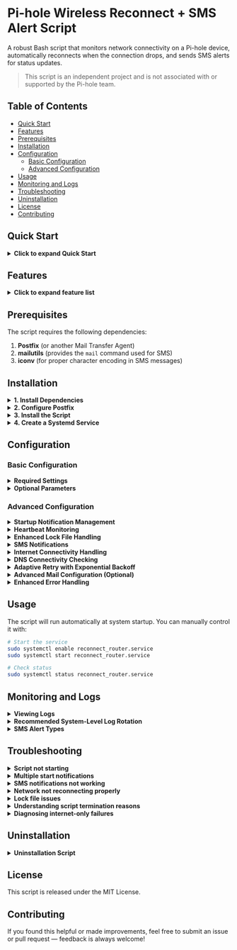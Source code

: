# Pi-hole Wireless Reconnect + SMS Alert Script

A robust Bash script that monitors network connectivity on a Pi-hole device, automatically reconnects when the connection drops, and sends SMS alerts for status updates.

>This script is an independent project and is not associated with or supported by the Pi-hole team.

## Table of Contents
- [Quick Start](#quick-start)
- [Features](#features)
- [Prerequisites](#prerequisites)
- [Installation](#installation)
- [Configuration](#configuration)
  - [Basic Configuration](#basic-configuration)
  - [Advanced Configuration](#advanced-configuration)
- [Usage](#usage)
- [Monitoring and Logs](#monitoring-and-logs)
- [Troubleshooting](#troubleshooting)
- [Uninstallation](#uninstallation)
- [License](#license)
- [Contributing](#contributing)

## Quick Start

<details>
<summary><strong>Click to expand Quick Start</strong></summary>

```bash
# 1. Install dependencies
sudo apt update && sudo apt install -y postfix mailutils libc-bin

# 👉 If using Gmail as your mail relay, you'll also need to:
#    - Create an App Password: https://myaccount.google.com/apppasswords
#    - Configure Postfix with your Gmail SMTP credentials (see "Advanced Mail Configuration" below)

# 2. Get the script
wget -O reconnect_router.sh https://raw.githubusercontent.com/Phatnoir/pi-hole-wireless-reconnect/main/reconnect_router.sh
sudo mv reconnect_router.sh /usr/local/bin/
sudo chmod +x /usr/local/bin/reconnect_router.sh

# 3. Configure your settings (required)
sudo nano /usr/local/bin/reconnect_router.sh
# Edit ROUTER_IP, INTERFACE, PHONE_NUMBER, and CARRIER_GATEWAY

# 4. Create service file
sudo tee /etc/systemd/system/reconnect_router.service > /dev/null << EOL
[Unit]
Description=Pi-hole Wireless Reconnect Script
After=network-online.target
Wants=network-online.target

[Service]
ExecStartPre=/bin/sleep 10
ExecStart=/usr/local/bin/reconnect_router.sh
Restart=always
RestartSec=30
User=root

[Install]
WantedBy=multi-user.target
EOL

# 5. Enable and start the service
sudo systemctl enable reconnect_router.service
sudo systemctl start reconnect_router.service

# 6. Check status
sudo systemctl status reconnect_router.service
```

</details>

## Features

<details>
<summary><strong>Click to expand feature list</strong></summary>

* **Automatic reconnection** — Detects connectivity loss and reattempts connection with intelligent retries
* **Exponential backoff** — Gradually increases delay during outages, capped at 10 minutes
* **SMS notifications** — Real-time alerts with queued delivery and message type prioritization
* **Heartbeat monitoring** — Tracks unexpected interruptions and logs downtime duration
* **Multiple log files** — Separate logs for events, downtime, and heartbeats with fallback to `/tmp`
* **System integration** — Runs at startup via `systemd` with graceful restart handling
* **Message filtering** — START, ALERT, TRYING, OK, and CRITICAL types reduce notification spam
* **Robust locking** — Prevents race conditions with PID-based locking and stale lock cleanup
* **Self-test** — Validates network interface, DHCP client, and dependencies on launch
* **Error handling** — Trap-based termination with environment cleanup
* **Log rotation** — Prevents disk bloat with built-in size checks and auto-rotation
* **Anti-spam safeguards** — Suppresses duplicate START messages within configurable intervals
* **Concise SMS format** — Includes downtime and retry count while staying under SMS length limits
* **Resilience improvements** — Fully quoted variables, consistent error handling, graceful shutdown
* **Dual network issue detection** — Differentiates router drop vs internet-only failures
* **DHCP client detection** — Supports both `dhclient` and `dhcpcd` systems automatically
* **Redundant DNS checks** — Uses multiple servers (Cloudflare, Google) to verify internet access
</details>

## Prerequisites

The script requires the following dependencies:

1. **Postfix** (or another Mail Transfer Agent)
2. **mailutils** (provides the `mail` command used for SMS)
3. **iconv** (for proper character encoding in SMS messages)

## Installation

<details>
<summary><strong>1. Install Dependencies</strong></summary>

```bash
# Update package lists
sudo apt update

# Install postfix, mailutils and other dependencies
sudo apt install postfix mailutils libc-bin
```
> **Note:** `iconv` is included in `libc-bin`, so installing `libc-bin` will provide `iconv`.
</details>

<details>
<summary><strong>2. Configure Postfix</strong></summary>

During installation:

* Select **"Internet Site"** when prompted
* For the system mail name, you'll be prompted to enter a fully qualified domain name (FQDN). If this is just for local use on your home network, entering `localhost.localdomain` or `raspberrypi.local` is sufficient.
</details>

<details>
<summary><strong>3. Install the Script</strong></summary>

```bash
# Copy the script to /usr/local/bin/
sudo cp reconnect_router.sh /usr/local/bin/

# Make it executable
sudo chmod +x /usr/local/bin/reconnect_router.sh
```
</details>

<details>
<summary><strong>4. Create a Systemd Service</strong></summary>

Create a new service file:

```bash
sudo nano /etc/systemd/system/reconnect_router.service
```

Add the following content:

```ini
[Unit]
Description=Pi-hole Wireless Reconnect Script
After=network-online.target
Wants=network-online.target

[Service]
ExecStartPre=/bin/sleep 10
ExecStart=/usr/local/bin/reconnect_router.sh
Restart=always
RestartSec=30
User=root

[Install]
WantedBy=multi-user.target
```

> **Note:** The service uses `Restart=always` with `RestartSec=30` to prevent excessive restart cycles.

Enable and start the service:

```bash
sudo systemctl enable reconnect_router.service
sudo systemctl start reconnect_router.service
```
</details>

## Configuration

### Basic Configuration

<details>
<summary><strong>Required Settings</strong></summary>

1. Edit the script with your preferred editor:
   ```bash
   sudo nano /usr/local/bin/reconnect_router.sh
   ```

2. Update the following variables:
   - `ROUTER_IP`: Your router's IP address (default is "192.168.1.1")
   - `INTERFACE`: Your network interface (default is "wlan0" for WiFi)
     - For Ethernet connections, use "eth0" (or "enp3s0" on newer systems)
     - To find your interface name, run: `ip addr show` or `ifconfig`
   - `PHONE_NUMBER`: Your phone number for SMS alerts
   - `CARRIER_GATEWAY`: Your cellular carrier's SMS gateway
     - Verizon: vtext.com
     - AT&T: txt.att.net
     - T-Mobile: tmomail.net

3. Save and close the file
</details>

<details>
<summary><strong>Optional Parameters</strong></summary>

- `RETRY_DELAY`: Time between reconnection attempts (default: 15s)
- `MAX_RETRIES`: Maximum reconnection attempts before giving up (default: 10)
- `HEARTBEAT_ENABLED`: Enable/disable heartbeat monitoring (default: true)
- `HEARTBEAT_INTERVAL`: Time between heartbeat checks (default: 3600s = 1 hour)
- `MISSED_HEARTBEATS_THRESHOLD`: Number of missed heartbeats before alerting (default: 3)
- `PING_COUNT`: Number of pings to send when checking connection (default: 2)
- `PING_TIMEOUT`: Timeout in seconds for ping operation (default: 3)
- `PING_SIZE`: Size of ping packet in bytes (default: 32)
- `MAX_INTERNET_FAILURES`: Number of internet failures before temporary backoff (default: 5)
- `STARTUP_THRESHOLD`: Time (in seconds) to suppress duplicate startup notifications (default: 300)
- `RESTART_INTERVAL`: Minimum time between interface restarts (default: 180s = 3 minutes)
- `DNS_CHECK_HOSTS`: Array of DNS servers to check for internet connectivity (default: Cloudflare DNS)
- `SMS_INTERNET_CHECK`: IP address to verify internet connectivity for SMS delivery (default: 8.8.8.8)
</details>

### Advanced Configuration

<details>
<summary><strong>Startup Notification Management</strong></summary>

The script includes a feature to prevent duplicate startup notifications when the service restarts frequently:

```bash
# Startup notification configuration
STARTUP_CHECK_FILE="/tmp/reconnect_router_last_start"
STARTUP_THRESHOLD=300  # 5 minutes
```

If the script restarts within 5 minutes of a previous run, it will suppress the startup SMS notification to reduce message spam. You can adjust the threshold by changing the value (in seconds).
</details>

<details>
<summary><strong>Heartbeat Monitoring</strong></summary>

The script includes a heartbeat system that:
- Silently monitors script execution in the background
- Detects script interruptions or system failures
- Calculates downtime during script interruptions
- Sends alerts ONLY when the script resumes after unexpected downtime

To configure heartbeat monitoring:

```bash
# Heartbeat Configuration
HEARTBEAT_ENABLED=true         # Set to false to disable heartbeat
HEARTBEAT_INTERVAL=3600        # Time between heartbeats in seconds (1 hour)
MISSED_HEARTBEATS_THRESHOLD=3  # Alert after this many missed heartbeats
```
</details>

<details>
<summary><strong>Enhanced Lock File Handling</strong></summary>

The script now includes improved lock file management:
- Detects and removes stale lock files from crashed script instances
- Stores PID in the lock file for better tracking
- Properly releases locks during script termination
- Verifies /tmp directory permissions

This prevents issues where a crashed script might leave behind a lock file that blocks future script runs.
</details>

<details>
<summary><strong>SMS Notifications</strong></summary>

The script implements a sophisticated message queuing system:
- Messages are queued when internet connectivity is unavailable
- When connection is restored, the script intelligently processes the queue
- START, ALERT, and CRITICAL messages are prioritized
- TRYING and HEARTBEAT messages may be skipped to reduce spam
- Recovery messages (OK) include downtime duration and attempt count

Example recovery message:
```
[OK] Pi-hole Online! Down: 2m30s. 3/10 attempts
```
</details>

<details>
<summary><strong>Internet Connectivity Handling</strong></summary>

The script distinguishes between two types of connectivity issues:
1. **Complete connection loss** — Cannot reach the router
2. **Internet-only failures** — Can reach the router but not the internet

For internet-only failures, the script uses a more gradual approach:
```bash
# Internet failure tracking settings
INTERNET_FAILURES=0
MAX_INTERNET_FAILURES=5
```

When internet-only failures persist for multiple cycles, the script will attempt a network restart after reaching the threshold, but with less aggressive timing than for complete connection loss. The script also enforces a minimum interval between interface restarts via:

```bash
RESTART_TIME_FILE="/tmp/reconnect_last_iface_restart"
RESTART_INTERVAL=180  # 3 minutes minimum between restarts
```
</details>

<details>
<summary><strong>DNS Connectivity Checking</strong></summary>

The script uses multiple DNS servers to verify internet connectivity:

```bash
DNS_CHECK_HOSTS=("1.1.1.1" "1.0.0.1")  # Cloudflare IPv4 redundancy
SMS_INTERNET_CHECK="8.8.8.8"  # For SMS delivery checks
```

This redundancy helps prevent false positives when a single DNS server might be temporarily unavailable.
</details>

<details>
<summary><strong>Adaptive Retry with Exponential Backoff</strong></summary>

During extended network outages, the script uses exponential backoff to avoid excessive reconnection attempts:

```bash
# Calculate backoff delay (2^n)
backoff=$((RETRY_DELAY * (2 ** (consecutive_failures - 5))))

# Cap the backoff at 10 minutes (600 seconds)
if [ "$backoff" -gt 600 ]; then
    backoff=600
fi
```

This means:
- First 5 failures: Normal retry interval
- 6th failure: 2x normal delay
- 7th failure: 4x normal delay
- 8th failure: 8x normal delay
- 9th failure: 16x normal delay
- 10th+ failure: 40x normal delay (capped at 10 minutes)
</details>

<details>
<summary><strong>Advanced Mail Configuration (Optional)</strong></summary>

**Note:** For Gmail, you must use an [app password](https://myaccount.google.com/apppasswords), not your regular password.

If you want to use a relay service like Gmail to send your notifications:

1. Edit the Postfix configuration:
   ```bash
   sudo nano /etc/postfix/main.cf
   ```

2. Add the following lines:
   ```
   relayhost = [smtp.gmail.com]:587
   smtp_sasl_auth_enable = yes
   smtp_sasl_password_maps = hash:/etc/postfix/sasl_passwd
   smtp_sasl_security_options = noanonymous
   smtp_use_tls = yes
   ```

3. Create a password file:
   ```bash
   sudo nano /etc/postfix/sasl_passwd
   ```

4. Add your credentials:
   ```
   [smtp.gmail.com]:587 your-email@gmail.com:your-password
   ```

5. Hash and secure the password file:
   ```bash
   sudo postmap /etc/postfix/sasl_passwd
   sudo chmod 600 /etc/postfix/sasl_passwd
   sudo systemctl restart postfix
   ```
</details>

<details>
<summary><strong>Enhanced Error Handling</strong></summary>

The script includes sophisticated error handling:

- **Diagnostic logging** — Tracks script termination reasons via journal analysis
- **Fallback log paths** — Automatically redirects logs to /tmp if standard paths are unavailable
- **Cross-platform compatibility** — Better detection of system-specific networking tools (dhclient vs dhcpcd)
- **Log path verification** — Creates log directories if they don't exist with appropriate permissions
- **Log rotation** — Automatically rotates log files when they reach 10MB in size

This makes the script more resilient in diverse environments and helps with troubleshooting.
</details>

## Usage

The script will run automatically at system startup. You can manually control it with:

```bash
# Start the service
sudo systemctl enable reconnect_router.service
sudo systemctl start reconnect_router.service

# Check status
sudo systemctl status reconnect_router.service
```

## Monitoring and Logs

<details>
<summary><strong>Viewing Logs</strong></summary>

Check the various logs to see the script's activity:

```bash
# View the main log
tail -f /var/log/reconnect_router.log

# View downtime events
tail -f /var/log/router_downtime.log

# View heartbeat activity
tail -f /var/log/router_heartbeat.log
```
</details>

<details>
<summary><strong>Recommended System-Level Log Rotation</strong></summary>

For the most effective log management, set up system-level log rotation:

```bash
sudo nano /etc/logrotate.d/reconnect_router
```

Add the following configuration:

```
/var/log/reconnect_router.log /var/log/router_downtime.log /var/log/router_heartbeat.log {
    rotate 4
    weekly
    compress
    size 2M
    missingok
    notifempty
    create 0644 root root
    delaycompress
}
```

This configuration will:
- Rotate logs when they reach 2MB in size
- Perform rotation weekly or when size threshold is reached, whichever comes first
- Keep 4 rotations of history (approximately one month of logs)
- Compress old log files to save space

To apply the configuration immediately:
```bash
sudo logrotate -f /etc/logrotate.d/reconnect_router
```
</details>

<details>
<summary><strong>SMS Alert Types</strong></summary>

The script sends different types of alerts:

- **[START]** - Script has started (suppressed if restarted within 5 minutes)
- **[ALERT]** - Network connection lost
- **[TRYING]** - Reconnection attempts (limited to every 3rd attempt to reduce spam)
- **[OK]** - Connection successfully restored (with concise downtime info and attempt count)
- **[CRITICAL]** - All reconnection attempts failed
</details>

## Troubleshooting

<details>
<summary><strong>Script not starting</strong></summary>

- Check if the service is running: `sudo systemctl status reconnect_router.service`
- Verify script permissions: `sudo chmod +x /usr/local/bin/reconnect_router.sh`
- Check for error messages: `sudo journalctl -u reconnect_router.service`
- Look for information in the self-test output in the main log
</details>

<details>
<summary><strong>Multiple start notifications</strong></summary>

If you're receiving unexpected `[START]` notifications:
* Confirm that your service is correctly using `Restart=always` — this is expected for continuous monitoring.
* Check if `STARTUP_THRESHOLD` (default: 300 seconds) is set appropriately for your environment's restart frequency.
* Review logs (`journalctl -u reconnect_router.service`) for crash loops or permission issues causing frequent service restarts.
* If the script is restarting extremely often (multiple times per minute), this indicates a deeper problem and you should check for errors in the script's execution.
</details>

<details>
<summary><strong>SMS notifications not working</strong></summary>

- Verify the mail command is installed: `which mail`
- Check if iconv is available: `which iconv`
- Test mail configuration manually: 
  ```bash
  echo "Test message" | mail -s "Pi-hole Test" 1234567890@vtext.com
  ```
  Replace the gateway domain with your carrier's SMS gateway as needed.
- Check mail logs: `tail -f /var/log/mail.log`
- Verify carrier gateway settings for your provider
</details>

<details>
<summary><strong>Network not reconnecting properly</strong></summary>

- Confirm the correct network interface name with: `ip a`
- Verify the router IP is correct: `ping 192.168.1.1` (replace with your router's IP)
- Check the DHCP client is working: `ps aux | grep dhclient` or `ps aux | grep dhcpcd`
- Review verbose dhclient output in the logs
- Verify both dhclient and dhcpcd availability on your system
</details>

<details>
<summary><strong>Lock file issues</strong></summary>

- Check /tmp directory permissions: `ls -ld /tmp`
- Verify lock file exists: `ls -l /tmp/reconnect_router.lock`
- If you suspect a stale lock file, check if the PID it contains is still running: `cat /tmp/reconnect_router.lock && ps -p $(cat /tmp/reconnect_router.lock)`
</details>

<details>
<summary><strong>Understanding script termination reasons</strong></summary>

The script logs its termination reasons:

```bash
# View the last termination reason
cat /tmp/reconnect_router_last_term.log

# Check clean exit markers
cat /tmp/reconnect_router_clean_exit

# View systemd termination information
sudo journalctl -u reconnect_router.service | grep -i "terminated"
```

These logs can help diagnose why the script might be restarting unexpectedly.
</details>

<details>
<summary><strong>Diagnosing internet-only failures</strong></summary>

If you're experiencing situations where the router is reachable but the internet connection fails:

1. Check the main log for "Can reach router but cannot reach internet" messages
2. Verify the DNS check hosts are reachable from your network: `ping 1.1.1.1` and `ping 1.0.0.1`
3. Consider adjusting the `MAX_INTERNET_FAILURES` value (default: 5) if you have an inconsistent internet connection
4. Review the `RETRY_DELAY` value which affects how quickly the script responds to transient issues
</details>

## Uninstallation

<details>
<summary><strong>Uninstallation Script</strong></summary>

If you need to completely remove the script and its components from your system, you can use the following uninstallation script:

```bash
#!/bin/bash
echo "Stopping and disabling router-reconnect service..."
sudo systemctl stop reconnect_router.service
sudo systemctl disable reconnect_router.service
echo "Removing service file..."
sudo rm -f /etc/systemd/system/reconnect_router.service
echo "Removing script..."
sudo rm -f /usr/local/bin/reconnect_router.sh
echo "Removing logs..."
sudo rm -f /var/log/reconnect_router.log /var/log/router_downtime.log /var/log/router_heartbeat.log
echo "Removing temporary files..."
sudo rm -f /tmp/reconnect_router.lock /tmp/sms_queue.txt /tmp/pihole_last_heartbeat /tmp/reconnect_router_last_start /tmp/reconnect_router_last_term.log /tmp/reconnect_router_clean_exit
echo "Reloading systemd..."
sudo systemctl daemon-reload
echo "Uninstallation complete."
```

Save this as `uninstall_reconnect_router.sh`, make it executable with `chmod +x uninstall_reconnect_router.sh`, and run it with `sudo ./uninstall_reconnect_router.sh`.
</details>

## License

This script is released under the MIT License.

## Contributing

If you found this helpful or made improvements, feel free to submit an issue or pull request — feedback is always welcome!